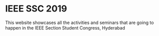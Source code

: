 # IEEE SSC 2019

This website showcases all the activities and seminars that are going to happen in the IEEE Section Student Congress, Hyderabad
